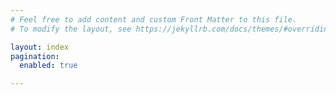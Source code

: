 ```yaml
---
# Feel free to add content and custom Front Matter to this file.
# To modify the layout, see https://jekyllrb.com/docs/themes/#overriding-theme-defaults

layout: index 
pagination: 
  enabled: true

---
```

